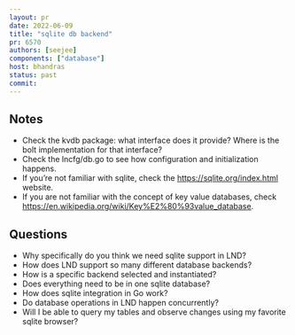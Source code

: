 ```yaml
---
layout: pr
date: 2022-06-09
title: "sqlite db backend"
pr: 6570
authors: [seejee]
components: ["database"]
host: bhandras
status: past
commit:
---
```


## Notes

* Check the kvdb package: what interface does it provide? Where is the bolt implementation for that interface?
* Check the lncfg/db.go to see how configuration and initialization happens.
* If you’re not familiar with sqlite, check the https://sqlite.org/index.html website.
* If you are not familiar with the concept of key value databases, check https://en.wikipedia.org/wiki/Key%E2%80%93value_database.


## Questions

* Why specifically do you think we need sqlite support in LND?
* How does LND support so many different database backends?
* How is a specific backend selected and instantiated?
* Does everything need to be in one sqlite database?
* How does sqlite integration in Go work?
* Do database operations in LND happen concurrently?
* Will I be able to query my tables and observe changes using my favorite sqlite browser?